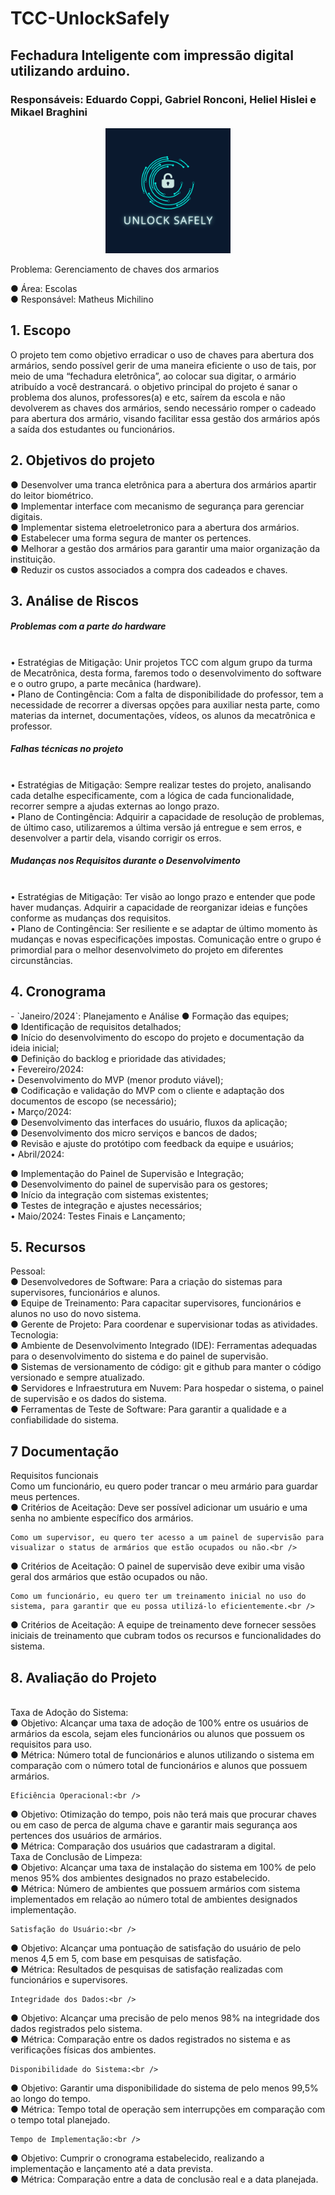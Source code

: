 # TCC-UnlockSafely
<h2>Fechadura Inteligente com impressão digital utilizando arduino.</h2>

<h3>Responsáveis: Eduardo Coppi, Gabriel Ronconi, Heliel Hislei e Mikael Braghini</h3>

<div align="center">
	<img src="LogoProjetoTCC.png" width="200px">
</div>


Problema: Gerenciamento de chaves dos armarios 

●	Área: Escolas<br />
●	Responsável: Matheus Michilino<br />
<h2>1. Escopo</h2>
O projeto tem como objetivo erradicar o uso de chaves para abertura dos armários, sendo possível gerir de uma maneira eficiente o uso de tais, por meio de uma “fechadura eletrônica”, ao colocar sua digitar, o armário atribuído a você destrancará. o objetivo principal do projeto é sanar o problema dos alunos, professores(a) e etc, saírem da escola e não devolverem as chaves dos armários, sendo necessário romper o cadeado para abertura dos armário, visando facilitar essa gestão dos armários após a saída dos estudantes ou funcionários.
<h2>2. Objetivos do projeto</h2>
●	Desenvolver uma tranca eletrônica para a abertura dos armários apartir do leitor biométrico.<br />
●	Implementar interface com mecanismo de segurança para gerenciar digitais.<br />
●	Implementar sistema eletroeletronico para a abertura dos armários.<br />
●	Estabelecer uma forma segura de manter os pertences.<br />
●	Melhorar a gestão dos armários para garantir uma maior organização da instituição.<br />
●	Reduzir os custos associados a compra dos cadeados e chaves.<br />

<h2>3. Análise de Riscos</h2>
<h5>Problemas com a parte do hardware</h5><br />
•	Estratégias de Mitigação: Unir projetos TCC com algum grupo da turma de Mecatrônica, desta forma, faremos todo o desenvolvimento do software e o outro grupo, a parte mecânica (hardware).<br />
•	Plano de Contingência: Com a falta de disponibilidade do professor, tem a necessidade de recorrer a diversas opções para auxiliar nesta parte, como materias da internet, documentações, vídeos, os alunos da mecatrônica e professor.<br />

<h5>Falhas técnicas no projeto</h5><br />
•	Estratégias de Mitigação: Sempre realizar testes do projeto, analisando cada detalhe especificamente, com a lógica de cada funcionalidade, recorrer sempre a ajudas externas ao longo prazo.<br />
•	Plano de Contingência: Adquirir a capacidade de resolução de problemas, de último caso, utilizaremos a última versão já entregue e sem erros, e desenvolver a partir dela, visando corrigir os erros.<br />

<h5>Mudanças nos Requisitos durante o Desenvolvimento</h5><br />
•	Estratégias de Mitigação: Ter visão ao longo prazo e entender que pode haver mudanças. Adquirir a capacidade de reorganizar ideias e funções conforme as mudanças dos requisitos.<br />
•	Plano de Contingência: Ser resiliente e se adaptar de último momento às mudanças e novas especificações impostas. Comunicação entre o grupo é primordial para o melhor desenvolvimeto do projeto em diferentes circunstâncias.<br />

<h2>4. Cronograma</h2>
- `Janeiro/2024`: Planejamento e Análise
●	Formação das equipes;<br />
●	Identificação de requisitos detalhados;<br />
●	Início do desenvolvimento do escopo do projeto e documentação da ideia inicial;<br />
●	Definição do backlog e prioridade das atividades;<br />
•	Fevereiro/2024: <br />
•	Desenvolvimento do MVP (menor produto viável);<br />
●	Codificação e validação do MVP com o cliente e adaptação dos documentos de escopo (se necessário);<br />
•	Março/2024: <br />
●	Desenvolvimento das interfaces do usuário, fluxos da aplicação;<br />
●	Desenvolvimento dos micro serviços e bancos de dados;<br />
●	Revisão e ajuste do protótipo com feedback da equipe e usuários;<br />
•	Abril/2024: <br />

●	Implementação do Painel de Supervisão e Integração;<br />
●	Desenvolvimento do painel de supervisão para os gestores;<br />
●	Início da integração com sistemas existentes;<br />
●	Testes de integração e ajustes necessários;<br />
•	Maio/2024: Testes Finais e Lançamento;<br />

<h2>5. Recursos</h2>
	Pessoal:<br />
●	Desenvolvedores de Software: Para a criação do sistemas para supervisores, funcionários e alunos.<br />
●	Equipe de Treinamento: Para capacitar supervisores, funcionários e alunos no uso do novo sistema.<br />
●	Gerente de Projeto: Para coordenar e supervisionar todas as atividades.<br />
	Tecnologia:<br />
●	Ambiente de Desenvolvimento Integrado (IDE): Ferramentas adequadas para o desenvolvimento do sistema e do painel de supervisão.<br />
●	Sistemas de versionamento de código: git e github para manter o código versionado e sempre atualizado.<br />
●	Servidores e Infraestrutura em Nuvem: Para hospedar o sistema, o painel de supervisão e os dados do sistema.<br />
●	Ferramentas de Teste de Software: Para garantir a qualidade e a confiabilidade do sistema.<br />

 <h2>7 Documentação</h2>



Requisitos funcionais<br />
	Como um funcionário, eu quero poder trancar o meu armário para guardar meus pertences.<br />
●	Critérios de Aceitação: Deve ser possível adicionar um usuário e uma senha no ambiente específico dos armários.<br />
	
	
	Como um supervisor, eu quero ter acesso a um painel de supervisão para visualizar o status de armários que estão ocupados ou não.<br />
●	Critérios de Aceitação: O painel de supervisão deve exibir uma visão geral dos armários que estão ocupados ou não.<br />
	

	Como um funcionário, eu quero ter um treinamento inicial no uso do sistema, para garantir que eu possa utilizá-lo eficientemente.<br />
●	Critérios de Aceitação: A equipe de treinamento deve fornecer sessões iniciais de treinamento que cubram todos os recursos e funcionalidades do sistema.<br />
	
<h2>8. Avaliação do Projeto</h2><br />
	Taxa de Adoção do Sistema:<br />
●	Objetivo: Alcançar uma taxa de adoção de 100% entre os usuários de armários da escola, sejam eles funcionários ou alunos que possuem os requisitos para uso.<br />
●	Métrica: Número total de funcionários e alunos utilizando o sistema em comparação com o número total de funcionários e alunos que possuem armários.<br />
	
	Eficiência Operacional:<br />
●	Objetivo: Otimização do tempo, pois não terá mais que procurar chaves ou em caso de perca de alguma chave e garantir mais segurança aos pertences dos usuários de armários. <br />
●	Métrica: Comparação dos usuários que cadastraram a digital.<br />
	Taxa de Conclusão de Limpeza:<br />
●	Objetivo: Alcançar uma taxa de instalação do sistema em 100% de pelo menos 95% dos ambientes designados no prazo estabelecido.<br />
●	Métrica: Número de ambientes que possuem armários com sistema implementados em relação ao número total de ambientes designados implementação.<br />
	
	Satisfação do Usuário:<br />
●	Objetivo: Alcançar uma pontuação de satisfação do usuário de pelo menos 4,5 em 5, com base em pesquisas de satisfação.<br />
●	Métrica: Resultados de pesquisas de satisfação realizadas com funcionários e supervisores.<br />
	
	Integridade dos Dados:<br />
●	Objetivo: Alcançar uma precisão de pelo menos 98% na integridade dos dados registrados pelo sistema.<br />
●	Métrica: Comparação entre os dados registrados no sistema e as verificações físicas dos ambientes.<br />
	
	Disponibilidade do Sistema:<br />
●	Objetivo: Garantir uma disponibilidade do sistema de pelo menos 99,5% ao longo do tempo.<br />
●	Métrica: Tempo total de operação sem interrupções em comparação com o tempo total planejado.<br />
	
	Tempo de Implementação:<br />
●	Objetivo: Cumprir o cronograma estabelecido, realizando a implementação e lançamento até a data prevista.<br />
●	Métrica: Comparação entre a data de conclusão real e a data planejada.<br />
